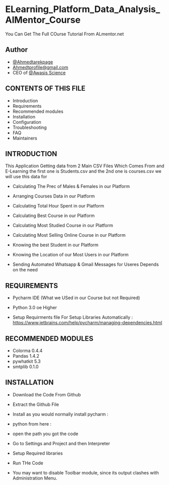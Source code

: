
# ELearning_Platform_Data_Analysis_AlMentor_Course
You Can Get The Full COurse Tutorial From ALmentor.net 

## Author

- [@Ahmedtarekpage](https://github.com/Ahmedtarekpage)
- Ahmedtprofile@gmail.com 
- CEO of [@Awasis Science](https://www.awasisscience.com)



CONTENTS OF THIS FILE
---------------------

 * Introduction
 * Requirements
 * Recommended modules
 * Installation
 * Configuration
 * Troubleshooting
 * FAQ
 * Maintainers

INTRODUCTION
------------
This Application Getting data from 2 Main CSV Files Which Comes From and E-Learning the first one is Students.csv and the 2nd one is courses.csv 
we will use this data for

 * Calculating The Prec of Males & Females in our Platform

 * Arranging Courses Data in our Platform
 
 * Calculating Total Hour Spent in our Platform

 * Calculating Best Course in our Platform

 * Calculating Most Studied Course in our Platform

 * Calculating Most Selling Online Course in our Platform
 
 * Knowing the best Student in our Platform

 * Knowing the Location of our Most Users in our Platform 

 * Sending Automated Whatsapp & Gmail Messages for Useres Depends on the need

REQUIREMENTS
------------

 * Pycharm IDE (What we USed in our Course but not Required)

 * Python 3.0 oe Higher
 
 * Setup Requirments file For Setup Libraries Automatically : https://www.jetbrains.com/help/pycharm/managing-dependencies.html

RECOMMENDED MODULES
-------------------

 * Colorma 0.4.4
 * Pandas 1.4.2
 * pywhatkit 5.3
 * smtplib 0.1.0 

INSTALLATION
------------
 
 * Download the Code From Github
 * Extract the Github File
 * Install as you would normally install pycharm : 
 * python from here : 
 * open the path you got the code
 * Go to Settings and Project and then Interpreter
 * Setup Required libraries 
 * Run THe Code

 * You may want to disable Toolbar module, since its output clashes with
   Administration Menu.



   
